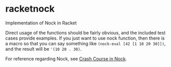racketnock
==========

Implementation of Nock in Racket

Direct usage of the functions should be fairly obvious, and the included test cases provide examples.  If you just want to use nock function, then there is a macro so that you can say something like `(nock-eval [42 [1 10 20 30]])`, and the result will be `'(10 20 . 30)`.

For reference regarding Nock, see [Crash Course in Nock](http://www.urbit.org/2013/08/22/Chapter-2-nock.html).
